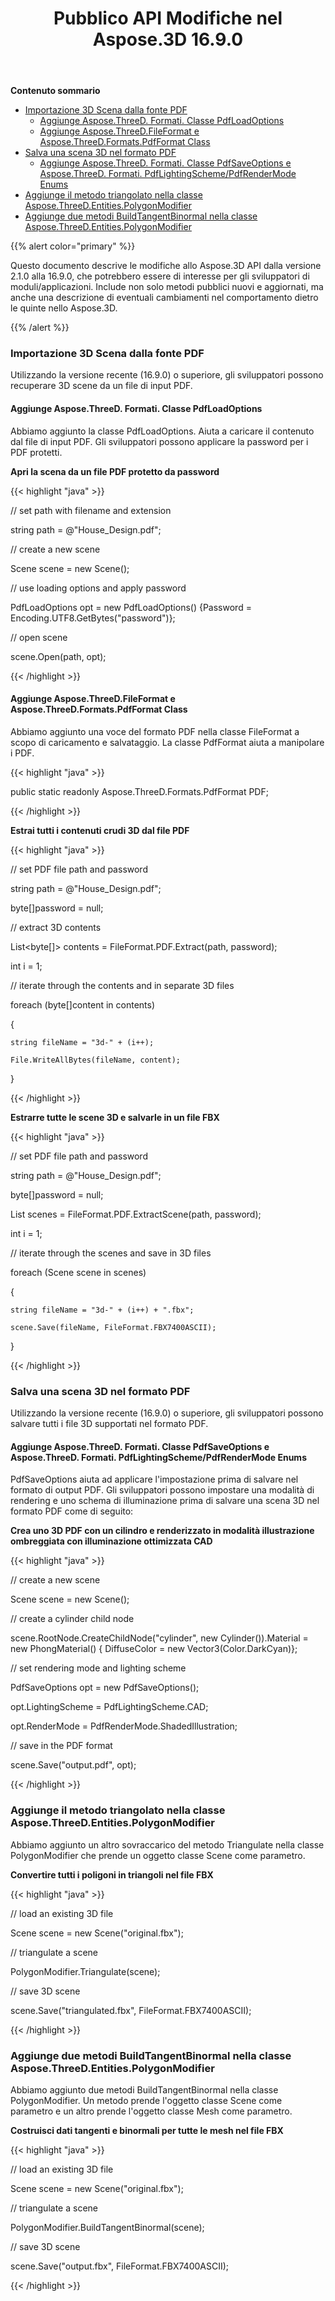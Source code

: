 ﻿---
title: Pubblico API Modifiche nel Aspose.3D 16.9.0
type: docs
weight: 30
url: /it/net/public-api-changes-in-aspose-3d-16-9-0/
---
**Contenuto sommario**

- [Importazione 3D Scena dalla fonte PDF](#PublicAPIChangesinAspose.3D16.9.0-Import3DScenefromtheSourcePDF) 
  - [Aggiunge Aspose.ThreeD. Formati. Classe PdfLoadOptions](#PublicAPIChangesinAspose.3D16.9.0-AddsAspose.ThreeD.Formats.PdfLoadOptionsClass)
  - [Aggiunge Aspose.ThreeD.FileFormat e Aspose.ThreeD.Formats.PdfFormat Class](#PublicAPIChangesinAspose.3D16.9.0-AddsAspose.ThreeD.FileFormatandAspose.ThreeD.Formats.PdfFormatClass)
- [Salva una scena 3D nel formato PDF](#PublicAPIChangesinAspose.3D16.9.0-Savea3DSceneinthePDFFormat) 
  - [Aggiunge Aspose.ThreeD. Formati. Classe PdfSaveOptions e Aspose.ThreeD. Formati. PdfLightingScheme/PdfRenderMode Enums](#PublicAPIChangesinAspose.3D16.9.0-AddsAspose.ThreeD.Formats.PdfSaveOptionsclassandAspose.ThreeD.Formats.PdfLightingScheme/PdfRenderModeEnums)
- [Aggiunge il metodo triangolato nella classe Aspose.ThreeD.Entities.PolygonModifier](#PublicAPIChangesinAspose.3D16.9.0-AddsTriangulateMethodintheAspose.ThreeD.Entities.PolygonModifierClass)
- [Aggiunge due metodi BuildTangentBinormal nella classe Aspose.ThreeD.Entities.PolygonModifier](#PublicAPIChangesinAspose.3D16.9.0-AddstwoBuildTangentBinormalMethodsintheAspose.ThreeD.Entities.PolygonModifierClass)

{{% alert color="primary" %}} 

Questo documento descrive le modifiche allo Aspose.3D API dalla versione 2.1.0 alla 16.9.0, che potrebbero essere di interesse per gli sviluppatori di moduli/applicazioni. Include non solo metodi pubblici nuovi e aggiornati, ma anche una descrizione di eventuali cambiamenti nel comportamento dietro le quinte nello Aspose.3D.

{{% /alert %}} 
### **Importazione 3D Scena dalla fonte PDF**
Utilizzando la versione recente (16.9.0) o superiore, gli sviluppatori possono recuperare 3D scene da un file di input PDF.
#### **Aggiunge Aspose.ThreeD. Formati. Classe PdfLoadOptions**
Abbiamo aggiunto la classe PdfLoadOptions. Aiuta a caricare il contenuto dal file di input PDF. Gli sviluppatori possono applicare la password per i PDF protetti.

**Apri la scena da un file PDF protetto da password**

{{< highlight "java" >}}

 // set path with filename and extension 

string path = @"House_Design.pdf";

// create a new scene

Scene scene = new Scene();

// use loading options and apply password

PdfLoadOptions opt = new PdfLoadOptions() {Password = Encoding.UTF8.GetBytes("password")};

// open scene

scene.Open(path, opt);

{{< /highlight >}}
#### **Aggiunge Aspose.ThreeD.FileFormat e Aspose.ThreeD.Formats.PdfFormat Class**
Abbiamo aggiunto una voce del formato PDF nella classe FileFormat a scopo di caricamento e salvataggio. La classe PdfFormat aiuta a manipolare i PDF.

{{< highlight "java" >}}

 public static readonly Aspose.ThreeD.Formats.PdfFormat PDF;

{{< /highlight >}}

**Estrai tutti i contenuti crudi 3D dal file PDF**

{{< highlight "java" >}}

 // set PDF file path and password

string path = @"House_Design.pdf";

byte[]password = null;

// extract 3D contents

List<byte[]> contents = FileFormat.PDF.Extract(path, password);

int i = 1;

// iterate through the contents and in separate 3D files

foreach (byte[]content in contents)

{

    string fileName = "3d-" + (i++);

    File.WriteAllBytes(fileName, content);

}

{{< /highlight >}}

**Estrarre tutte le scene 3D e salvarle in un file FBX**

{{< highlight "java" >}}

 // set PDF file path and password

string path = @"House_Design.pdf";

byte[]password = null;

List<Scene> scenes = FileFormat.PDF.ExtractScene(path, password);

int i = 1;

// iterate through the scenes and save in 3D files

foreach (Scene scene in scenes)

{

    string fileName = "3d-" + (i++) + ".fbx";

    scene.Save(fileName, FileFormat.FBX7400ASCII);

}

{{< /highlight >}}
### **Salva una scena 3D nel formato PDF**
Utilizzando la versione recente (16.9.0) o superiore, gli sviluppatori possono salvare tutti i file 3D supportati nel formato PDF.
#### **Aggiunge Aspose.ThreeD. Formati. Classe PdfSaveOptions e Aspose.ThreeD. Formati. PdfLightingScheme/PdfRenderMode Enums**
PdfSaveOptions aiuta ad applicare l'impostazione prima di salvare nel formato di output PDF. Gli sviluppatori possono impostare una modalità di rendering e uno schema di illuminazione prima di salvare una scena 3D nel formato PDF come di seguito:

**Crea uno 3D PDF con un cilindro e renderizzato in modalità illustrazione ombreggiata con illuminazione ottimizzata CAD**

{{< highlight "java" >}}

 // create a new scene

Scene scene = new Scene();

// create a cylinder child node

scene.RootNode.CreateChildNode("cylinder", new Cylinder()).Material = new PhongMaterial() { DiffuseColor = new Vector3(Color.DarkCyan)};

// set rendering mode and lighting scheme

PdfSaveOptions opt = new PdfSaveOptions();

opt.LightingScheme = PdfLightingScheme.CAD;

opt.RenderMode = PdfRenderMode.ShadedIllustration;

// save in the PDF format

scene.Save("output.pdf", opt);

{{< /highlight >}}
### **Aggiunge il metodo triangolato nella classe Aspose.ThreeD.Entities.PolygonModifier**
Abbiamo aggiunto un altro sovraccarico del metodo Triangulate nella classe PolygonModifier che prende un oggetto classe Scene come parametro.

**Convertire tutti i poligoni in triangoli nel file FBX**

{{< highlight "java" >}}

 // load an existing 3D file

Scene scene = new Scene("original.fbx");

// triangulate a scene

PolygonModifier.Triangulate(scene);

// save 3D scene

scene.Save("triangulated.fbx", FileFormat.FBX7400ASCII);

{{< /highlight >}}
### **Aggiunge due metodi BuildTangentBinormal nella classe Aspose.ThreeD.Entities.PolygonModifier**
Abbiamo aggiunto due metodi BuildTangentBinormal nella classe PolygonModifier. Un metodo prende l'oggetto classe Scene come parametro e un altro prende l'oggetto classe Mesh come parametro.

**Costruisci dati tangenti e binormali per tutte le mesh nel file FBX**

{{< highlight "java" >}}

 // load an existing 3D file

Scene scene = new Scene("original.fbx");

// triangulate a scene

PolygonModifier.BuildTangentBinormal(scene);

// save 3D scene

scene.Save("output.fbx", FileFormat.FBX7400ASCII);

{{< /highlight >}}
